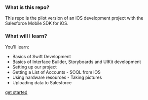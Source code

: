 ### What is this repo?

This repo is the pilot version of an iOS development project with the Salesforce Mobile SDK for iOS.

### What will I learn?

You'll learn:

- Basics of Swift Development
- Basics of Interface Builder, Storyboards and UIKit development
- Setting up our project
- Getting a List of Accounts - SOQL from iOS
- Using hardware resources - Taking pictures
- Uploading data to Salesforce

[get started](https://codefriar.github.io/IOSAndSalesforce/step1)

